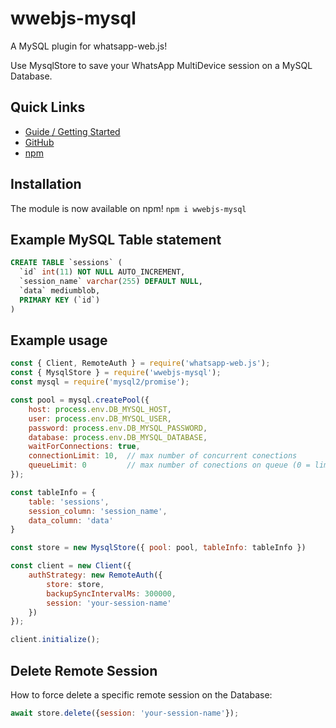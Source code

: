 # wwebjs-mysql
A MySQL plugin for whatsapp-web.js! 

Use MysqlStore to save your WhatsApp MultiDevice session on a MySQL Database.

## Quick Links

* [Guide / Getting Started](https://wwebjs.dev/guide/authentication.html)
* [GitHub](https://github.com/paullv/wwebjs-mysql)
* [npm](https://www.npmjs.com/package/wwebjs-mysql)

## Installation

The module is now available on npm! `npm i wwebjs-mysql`

## Example MySQL Table statement

```sql
CREATE TABLE `sessions` (
  `id` int(11) NOT NULL AUTO_INCREMENT,
  `session_name` varchar(255) DEFAULT NULL,
  `data` mediumblob,
  PRIMARY KEY (`id`)
)
```

## Example usage

```js
const { Client, RemoteAuth } = require('whatsapp-web.js');
const { MysqlStore } = require('wwebjs-mysql');
const mysql = require('mysql2/promise');

const pool = mysql.createPool({
    host: process.env.DB_MYSQL_HOST,
    user: process.env.DB_MYSQL_USER,
    password: process.env.DB_MYSQL_PASSWORD,
    database: process.env.DB_MYSQL_DATABASE,
    waitForConnections: true,
    connectionLimit: 10,  // max number of concurrent conections
    queueLimit: 0         // max number of conections on queue (0 = limitless)
});

const tableInfo = {
    table: 'sessions',
    session_column: 'session_name',
    data_column: 'data'
}

const store = new MysqlStore({ pool: pool, tableInfo: tableInfo })

const client = new Client({
    authStrategy: new RemoteAuth({
        store: store,
        backupSyncIntervalMs: 300000,
        session: 'your-session-name'
    })
});

client.initialize();
```

## Delete Remote Session

How to force delete a specific remote session on the Database:

```js
await store.delete({session: 'your-session-name'});
```